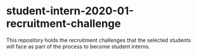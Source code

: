 # student-intern-2020-01-recruitment-challenge
This repository holds the recruitment challenges that the selected students will face as part of the process to become student interns.
